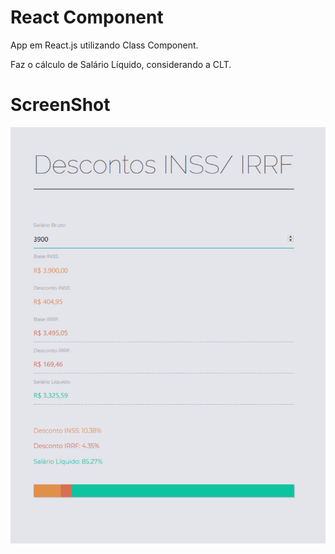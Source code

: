 # React Component

App em React.js utilizando Class Component.

Faz o cálculo de Salário Líquido, considerando a CLT.

# ScreenShot

![Image](https://github.com/CINPIS/IGTIFullStackBootcamp/blob/master/Mod-III/react-salario/react-salary.png?raw=true "React Component")
